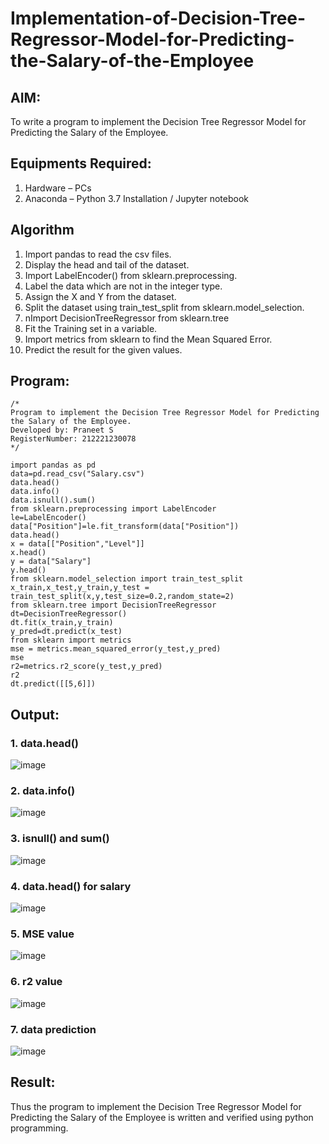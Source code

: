 # Implementation-of-Decision-Tree-Regressor-Model-for-Predicting-the-Salary-of-the-Employee

## AIM:
To write a program to implement the Decision Tree Regressor Model for Predicting the Salary of the Employee.

## Equipments Required:
1. Hardware – PCs
2. Anaconda – Python 3.7 Installation / Jupyter notebook

## Algorithm
1. Import pandas to read the csv files.
2. Display the head and tail of the dataset.
3. Import LabelEncoder() from sklearn.preprocessing.
4. Label the data which are not in the integer type.
5. Assign the X and Y from the dataset.
6. Split the dataset using train_test_split from sklearn.model_selection.
7. nImport DecisionTreeRegressor from sklearn.tree
8. Fit the Training set in a variable.
9. Import metrics from sklearn to find the Mean Squared Error.
10. Predict the result for the given values.

## Program:
```
/*
Program to implement the Decision Tree Regressor Model for Predicting the Salary of the Employee.
Developed by: Praneet S
RegisterNumber: 212221230078
*/
```
```
import pandas as pd
data=pd.read_csv("Salary.csv")
data.head()
data.info()
data.isnull().sum()
from sklearn.preprocessing import LabelEncoder
le=LabelEncoder()
data["Position"]=le.fit_transform(data["Position"])
data.head()
x = data[["Position","Level"]]
x.head()
y = data["Salary"]
y.head()
from sklearn.model_selection import train_test_split
x_train,x_test,y_train,y_test = train_test_split(x,y,test_size=0.2,random_state=2)
from sklearn.tree import DecisionTreeRegressor
dt=DecisionTreeRegressor()
dt.fit(x_train,y_train)
y_pred=dt.predict(x_test)
from sklearn import metrics
mse = metrics.mean_squared_error(y_test,y_pred)
mse
r2=metrics.r2_score(y_test,y_pred)
r2
dt.predict([[5,6]])
```
## Output:
### 1. data.head()
![image](https://github.com/balaji-21005757/Implementation-of-Decision-Tree-Regressor-Model-for-Predicting-the-Salary-of-the-Employee/assets/94372294/58d334dd-2313-4af4-8547-92eed75bcfb5)
### 2. data.info()
![image](https://github.com/balaji-21005757/Implementation-of-Decision-Tree-Regressor-Model-for-Predicting-the-Salary-of-the-Employee/assets/94372294/b5dcb774-d410-46eb-9866-2e8626bfaddf)
### 3. isnull() and sum()
![image](https://github.com/balaji-21005757/Implementation-of-Decision-Tree-Regressor-Model-for-Predicting-the-Salary-of-the-Employee/assets/94372294/ce234c06-6da2-4559-8e81-cd2f67a70666)
### 4. data.head() for salary 
![image](https://github.com/balaji-21005757/Implementation-of-Decision-Tree-Regressor-Model-for-Predicting-the-Salary-of-the-Employee/assets/94372294/11d76c7f-eedd-4660-9994-7642a1a5e1e9)
### 5. MSE value
![image](https://github.com/balaji-21005757/Implementation-of-Decision-Tree-Regressor-Model-for-Predicting-the-Salary-of-the-Employee/assets/94372294/65f1a917-84d9-4eea-b103-5abff8aa1d3a)
### 6. r2 value
![image](https://github.com/balaji-21005757/Implementation-of-Decision-Tree-Regressor-Model-for-Predicting-the-Salary-of-the-Employee/assets/94372294/0c36d354-e42d-4ba1-82d1-f4dfd6466de2)
### 7. data prediction
![image](https://github.com/balaji-21005757/Implementation-of-Decision-Tree-Regressor-Model-for-Predicting-the-Salary-of-the-Employee/assets/94372294/d8458904-8abe-445d-a4ad-9493174ab1ac)

## Result:
Thus the program to implement the Decision Tree Regressor Model for Predicting the Salary of the Employee is written and verified using python programming.
